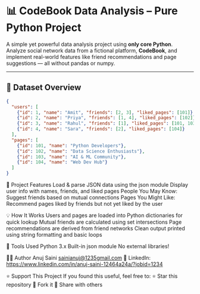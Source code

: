 # 📊 CodeBook Data Analysis – Pure Python Project

A simple yet powerful data analysis project using **only core Python**.  
Analyze social network data from a fictional platform, **CodeBook**, and implement real-world features like friend recommendations and page suggestions — all without pandas or numpy.

---

## 📂 Dataset Overview

```json
{
  "users": [
    {"id": 1, "name": "Amit", "friends": [2, 3], "liked_pages": [101]},
    {"id": 2, "name": "Priya", "friends": [1, 4], "liked_pages": [102]},
    {"id": 3, "name": "Rahul", "friends": [1], "liked_pages": [101, 103]},
    {"id": 4, "name": "Sara", "friends": [2], "liked_pages": [104]}
  ],
  "pages": [
    {"id": 101, "name": "Python Developers"},
    {"id": 102, "name": "Data Science Enthusiasts"},
    {"id": 103, "name": "AI & ML Community"},
    {"id": 104, "name": "Web Dev Hub"}
  ]
}
```

🧠 Project Features
Load & parse JSON data using the json module
Display user info with names, friends, and liked pages
People You May Know: Suggest friends based on mutual connections
Pages You Might Like: Recommend pages liked by friends but not yet liked by the user

💡 How It Works
Users and pages are loaded into Python dictionaries for quick lookup
Mutual friends are calculated using set intersections
Page recommendations are derived from friend networks
Clean output printed using string formatting and basic loops

📌 Tools Used
Python 3.x
Built-in json module
No external libraries!

👨‍💻 Author
Anuj Saini
sainianuj@1235gmail.com
🔗 LinkedIn: https://www.linkedin.com/in/anuj-saini-12464a24a/?jobid=1234

⭐️ Support This Project
If you found this useful, feel free to:
⭐ Star this repository
🍴 Fork it
🔁 Share with others




